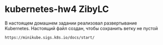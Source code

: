 # kubernetes-hw4 ZibyLC
В настоящем домашнем задании реализовал развертывание Kubernetes. Настоящий файл создан, чтобы сохранить ветку не пустой

```commandline
https://minikube.sigs.k8s.io/docs/start/
```